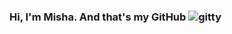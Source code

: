 ### Hi, I'm Misha. And that's my GitHub ![gitty](https://user-images.githubusercontent.com/5713670/87202985-820dcb80-c2b6-11ea-9f56-7ec461c497c3.gif)


<!--
**mikeasta/mikeasta** is a ✨ _special_ ✨ repository because its `README.md` (this file) appears on your GitHub profile.

Here are some ideas to get you started:

- 🔭 I’m currently working on ...
- 🌱 I’m currently learning ...
- 👯 I’m looking to collaborate on ...
- 🤔 I’m looking for help with ...
- 💬 Ask me about ...
- 📫 How to reach me: ...
- 😄 Pronouns: ...
- ⚡ Fun fact: ...
-->
